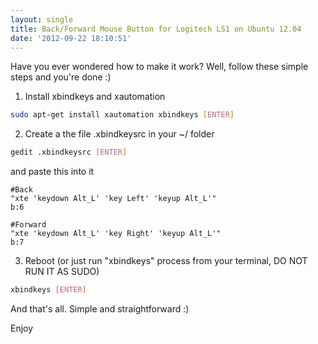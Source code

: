 ```yaml
---
layout: single
title: Back/Forward Mouse Button for Logitech LS1 on Ubuntu 12.04
date: '2012-09-22 18:10:51'
---
```


Have you ever wondered how to make it work? Well, follow these simple steps and you're done :)

1) Install xbindkeys and xautomation

```sh
sudo apt-get install xautomation xbindkeys [ENTER]
```

2) Create a the file .xbindkeysrc in your ~/ folder

```sh
gedit .xbindkeysrc [ENTER]
```

and paste this into it

```
#Back
"xte 'keydown Alt_L' 'key Left' 'keyup Alt_L'"
b:6

#Forward
"xte 'keydown Alt_L' 'key Right' 'keyup Alt_L'"
b:7
```

3) Reboot (or just run "xbindkeys" process from your terminal, DO NOT RUN IT AS SUDO)

```sh
xbindkeys [ENTER]
```

And that's all. Simple and straightforward :)

Enjoy